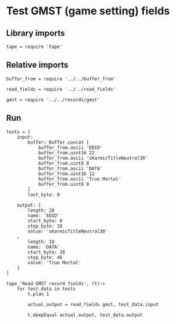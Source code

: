 # Test GMST (game setting) fields

## Library imports

	tape = require 'tape'


## Relative imports

	buffer_from = require '../../buffer_from'

	read_fields = require '../../read_fields'

	gmst = require '../../records/gmst'


## Run

	tests = [
		input:
			buffer: Buffer.concat [
				buffer_from.ascii 'EDID'
				buffer_from.uint16 22
				buffer_from.ascii 'sKarmicTitleNeutral30'
				buffer_from.uint8 0
				buffer_from.ascii 'DATA'
				buffer_from.uint16 12
				buffer_from.ascii 'True Mortal'
				buffer_from.uint8 0
			]
			last_byte: 0

		output: [
			length: 28
			name: 'EDID'
			start_byte: 0
			stop_byte: 28
			value: 'sKarmicTitleNeutral30'
		,
			length: 18
			name: 'DATA'
			start_byte: 28
			stop_byte: 46
			value: 'True Mortal'
		]
	]

	tape 'Read GMST record fields', (t)->
		for test_data in tests
			t.plan 1

			actual_output = read_fields gmst, test_data.input

			t.deepEqual actual_output, test_data.output
